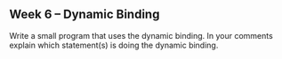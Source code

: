 ## Week 6 – Dynamic Binding
Write a small program that uses the dynamic binding. In your comments explain which statement(s) is doing the dynamic binding.